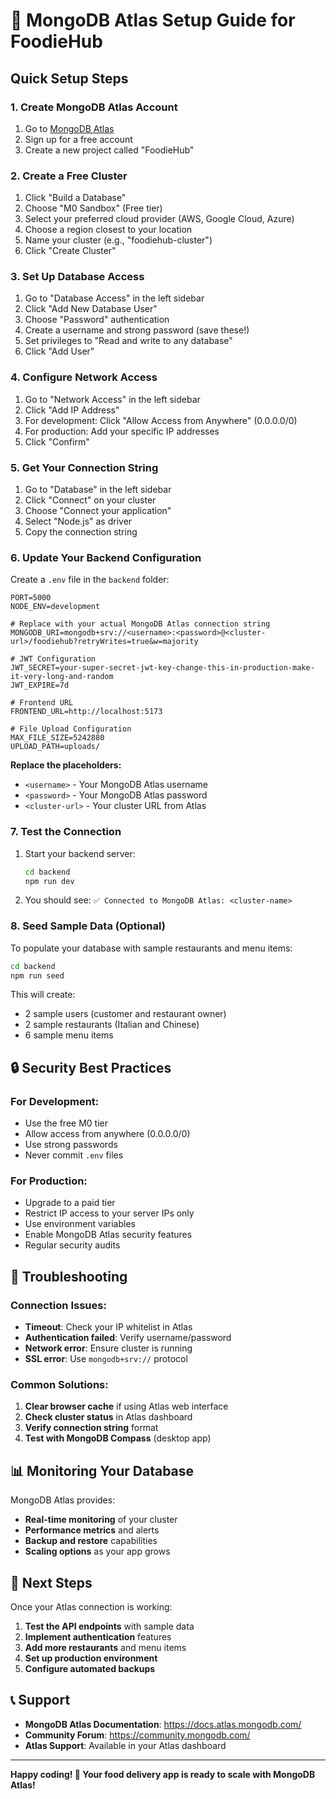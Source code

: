 # 🚀 MongoDB Atlas Setup Guide for FoodieHub

## Quick Setup Steps

### 1. Create MongoDB Atlas Account
1. Go to [MongoDB Atlas](https://www.mongodb.com/atlas)
2. Sign up for a free account
3. Create a new project called "FoodieHub"

### 2. Create a Free Cluster
1. Click "Build a Database"
2. Choose "M0 Sandbox" (Free tier)
3. Select your preferred cloud provider (AWS, Google Cloud, Azure)
4. Choose a region closest to your location
5. Name your cluster (e.g., "foodiehub-cluster")
6. Click "Create Cluster"

### 3. Set Up Database Access
1. Go to "Database Access" in the left sidebar
2. Click "Add New Database User"
3. Choose "Password" authentication
4. Create a username and strong password (save these!)
5. Set privileges to "Read and write to any database"
6. Click "Add User"

### 4. Configure Network Access
1. Go to "Network Access" in the left sidebar
2. Click "Add IP Address"
3. For development: Click "Allow Access from Anywhere" (0.0.0.0/0)
4. For production: Add your specific IP addresses
5. Click "Confirm"

### 5. Get Your Connection String
1. Go to "Database" in the left sidebar
2. Click "Connect" on your cluster
3. Choose "Connect your application"
4. Select "Node.js" as driver
5. Copy the connection string

### 6. Update Your Backend Configuration

Create a `.env` file in the `backend` folder:

```env
PORT=5000
NODE_ENV=development

# Replace with your actual MongoDB Atlas connection string
MONGODB_URI=mongodb+srv://<username>:<password>@<cluster-url>/foodiehub?retryWrites=true&w=majority

# JWT Configuration
JWT_SECRET=your-super-secret-jwt-key-change-this-in-production-make-it-very-long-and-random
JWT_EXPIRE=7d

# Frontend URL
FRONTEND_URL=http://localhost:5173

# File Upload Configuration
MAX_FILE_SIZE=5242880
UPLOAD_PATH=uploads/
```

**Replace the placeholders:**
- `<username>` - Your MongoDB Atlas username
- `<password>` - Your MongoDB Atlas password  
- `<cluster-url>` - Your cluster URL from Atlas

### 7. Test the Connection

1. Start your backend server:
   ```bash
   cd backend
   npm run dev
   ```

2. You should see: `✅ Connected to MongoDB Atlas: <cluster-name>`

### 8. Seed Sample Data (Optional)

To populate your database with sample restaurants and menu items:

```bash
cd backend
npm run seed
```

This will create:
- 2 sample users (customer and restaurant owner)
- 2 sample restaurants (Italian and Chinese)
- 6 sample menu items

## 🔒 Security Best Practices

### For Development:
- Use the free M0 tier
- Allow access from anywhere (0.0.0.0/0)
- Use strong passwords
- Never commit `.env` files

### For Production:
- Upgrade to a paid tier
- Restrict IP access to your server IPs only
- Use environment variables
- Enable MongoDB Atlas security features
- Regular security audits

## 🚨 Troubleshooting

### Connection Issues:
- **Timeout**: Check your IP whitelist in Atlas
- **Authentication failed**: Verify username/password
- **Network error**: Ensure cluster is running
- **SSL error**: Use `mongodb+srv://` protocol

### Common Solutions:
1. **Clear browser cache** if using Atlas web interface
2. **Check cluster status** in Atlas dashboard
3. **Verify connection string** format
4. **Test with MongoDB Compass** (desktop app)

## 📊 Monitoring Your Database

MongoDB Atlas provides:
- **Real-time monitoring** of your cluster
- **Performance metrics** and alerts
- **Backup and restore** capabilities
- **Scaling options** as your app grows

## 🎯 Next Steps

Once your Atlas connection is working:

1. **Test the API endpoints** with sample data
2. **Implement authentication** features
3. **Add more restaurants** and menu items
4. **Set up production environment**
5. **Configure automated backups**

## 📞 Support

- **MongoDB Atlas Documentation**: https://docs.atlas.mongodb.com/
- **Community Forum**: https://community.mongodb.com/
- **Atlas Support**: Available in your Atlas dashboard

---

**Happy coding! 🍕 Your food delivery app is ready to scale with MongoDB Atlas!**
